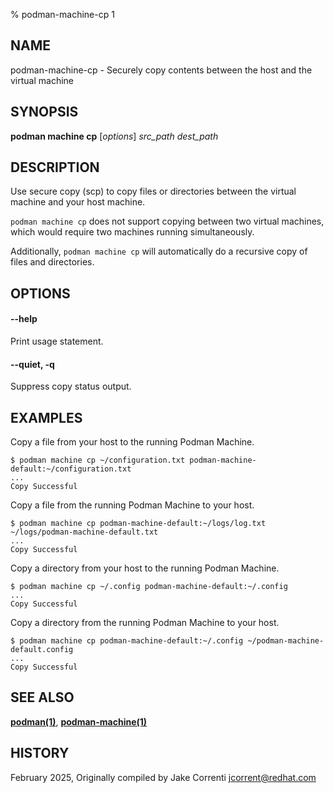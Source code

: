 % podman-machine-cp 1

## NAME
podman\-machine\-cp - Securely copy contents between the host and the virtual machine

## SYNOPSIS
**podman machine cp** [*options*] *src_path* *dest_path*

## DESCRIPTION

Use secure copy (scp) to copy files or directories between the virtual machine
and your host machine.

`podman machine cp` does not support copying between two virtual machines,
which would require two machines running simultaneously.

Additionally, `podman machine cp` will automatically do a recursive copy of
files and directories.

## OPTIONS

#### **--help**

Print usage statement.

#### **--quiet**, **-q**

Suppress copy status output.

## EXAMPLES
Copy a file from your host to the running Podman Machine.
```
$ podman machine cp ~/configuration.txt podman-machine-default:~/configuration.txt
...
Copy Successful
```

Copy a file from the running Podman Machine to your host.
```
$ podman machine cp podman-machine-default:~/logs/log.txt ~/logs/podman-machine-default.txt
...
Copy Successful
```

Copy a directory from your host to the running Podman Machine.
```
$ podman machine cp ~/.config podman-machine-default:~/.config
...
Copy Successful
```

Copy a directory from the running Podman Machine to your host.
```
$ podman machine cp podman-machine-default:~/.config ~/podman-machine-default.config
...
Copy Successful
```

## SEE ALSO
**[podman(1)](podman.1.md)**, **[podman-machine(1)](podman-machine.1.md)**

## HISTORY
February 2025, Originally compiled by Jake Correnti <jcorrent@redhat.com>
